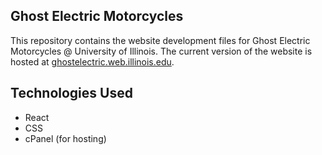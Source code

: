 ## Ghost Electric Motorcycles
This repository contains the website development files for Ghost Electric Motorcycles @ University of Illinois. 
The current version of the website is hosted at [ghostelectric.web.illinois.edu](http://ghostelectric.web.illinois.edu).

## Technologies Used
- React
- CSS
- cPanel (for hosting)
